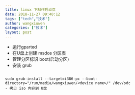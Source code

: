 ```yaml
---
title: linux 下制作启动盘
date: 2018-11-27 09:40:12
tags: ["tech","技术"]
author: wangxiuwen
categories: ["技术"]
layout: post
---
```


- 运行gparted
- 在U盘上创建 msdos 分区表
- 管理分区标识 boot(启动分区)
- 安装 grub 

```
	
sudo grub-install --target=i386-pc --boot-directory="/run/media/wangxiuwen/<device name>/" /dev/sdc 
- 拷贝 iso 内容到 U盘